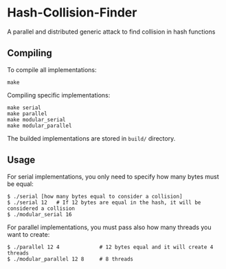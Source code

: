 # Hash-Collision-Finder
A parallel and distributed generic attack to find collision in hash functions

## Compiling
To compile all implementations:
```
make
```
Compiling specific implementations:
```
make serial
make parallel
make modular_serial
make modular_parallel
```
The builded implementations are stored in ```build/``` directory.

## Usage
For serial implementations, you only need to specify how many bytes must be equal:
```
$ ./serial [how many bytes equal to consider a collision]
$ ./serial 12   # If 12 bytes are equal in the hash, it will be considered a collision
$ ./modular_serial 16
```

For parallel implementations, you must pass also how many threads you want to create:
```
$ ./parallel 12 4             # 12 bytes equal and it will create 4 threads
$ ./modular_parallel 12 8     # 8 threads
```
